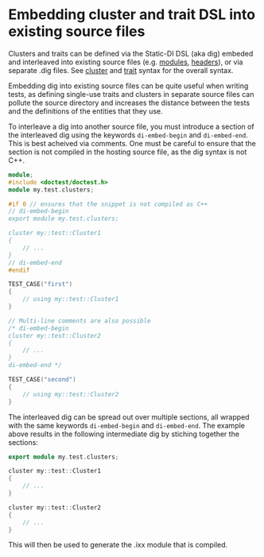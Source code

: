 # Embedding cluster and trait DSL into existing source files

Clusters and traits can be defined via the Static-DI DSL (aka dig) embeded and interleaved into existing source files (e.g. [modules](../tests/test_embedded_modules.cpp), [headers](../tests/test_embedded_headers.cpp)), or via separate .dig files. See [cluster](cluster-syntax.md) and [trait](trait-syntax.md) syntax for the overall syntax.

Embedding dig into existing source files can be quite useful when writing tests, as defining single-use traits and clusters in separate source files can pollute the source directory and increases the distance between the tests and the definitions of the entities that they use.

To interleave a dig into another source file, you must introduce a section of the interleaved dig using the keywords `di-embed-begin` and `di-embed-end`. This is best acheived via comments. One must be careful to ensure that the section is not compiled in the hosting source file, as the dig syntax is not C++.

```cpp
module;
#include <doctest/doctest.h>
module my.test.clusters;

#if 0 // ensures that the snippet is not compiled as C++
// di-embed-begin
export module my.test.clusters;

cluster my::test::Cluster1
{
    // ...
}
// di-embed-end
#endif

TEST_CASE("first")
{
    // using my::test::Cluster1
}

// Multi-line comments are also possible
/* di-embed-begin
cluster my::test::Cluster2
{
    // ...
}
di-embed-end */

TEST_CASE("second")
{
    // using my::test::Cluster2
}
```

The interleaved dig can be spread out over multiple sections, all wrapped with the same keywords `di-embed-begin` and `di-embed-end`. The example above results in the following intermediate dig by stiching together the sections:

```cpp
export module my.test.clusters;

cluster my::test::Cluster1
{
    // ...
}

cluster my::test::Cluster2
{
    // ...
}
```

This will then be used to generate the .ixx module that is compiled.
